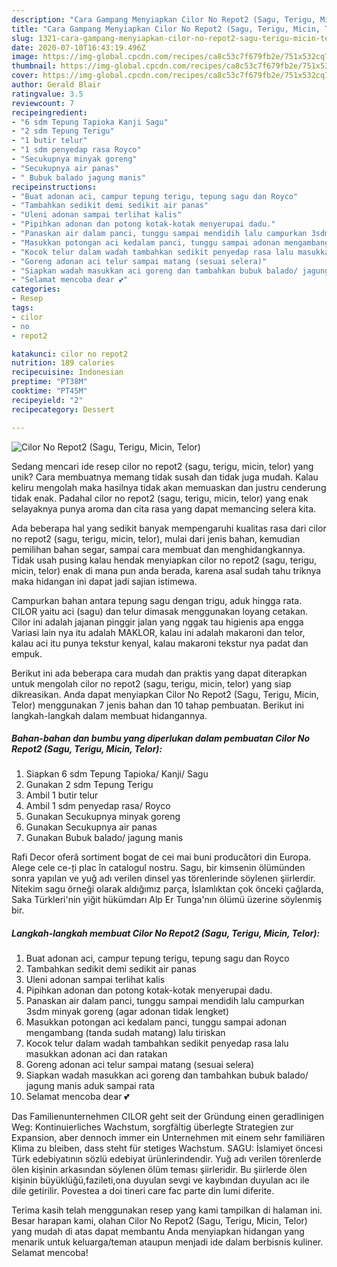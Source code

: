 ```yaml
---
description: "Cara Gampang Menyiapkan Cilor No Repot2 (Sagu, Terigu, Micin, Telor) Anti Gagal"
title: "Cara Gampang Menyiapkan Cilor No Repot2 (Sagu, Terigu, Micin, Telor) Anti Gagal"
slug: 1321-cara-gampang-menyiapkan-cilor-no-repot2-sagu-terigu-micin-telor-anti-gagal
date: 2020-07-10T16:43:19.496Z
image: https://img-global.cpcdn.com/recipes/ca8c53c7f679fb2e/751x532cq70/cilor-no-repot2-sagu-terigu-micin-telor-foto-resep-utama.jpg
thumbnail: https://img-global.cpcdn.com/recipes/ca8c53c7f679fb2e/751x532cq70/cilor-no-repot2-sagu-terigu-micin-telor-foto-resep-utama.jpg
cover: https://img-global.cpcdn.com/recipes/ca8c53c7f679fb2e/751x532cq70/cilor-no-repot2-sagu-terigu-micin-telor-foto-resep-utama.jpg
author: Gerald Blair
ratingvalue: 3.5
reviewcount: 7
recipeingredient:
- "6 sdm Tepung Tapioka Kanji Sagu"
- "2 sdm Tepung Terigu"
- "1 butir telur"
- "1 sdm penyedap rasa Royco"
- "Secukupnya minyak goreng"
- "Secukupnya air panas"
- " Bubuk balado jagung manis"
recipeinstructions:
- "Buat adonan aci, campur tepung terigu, tepung sagu dan Royco"
- "Tambahkan sedikit demi sedikit air panas"
- "Uleni adonan sampai terlihat kalis"
- "Pipihkan adonan dan potong kotak-kotak menyerupai dadu."
- "Panaskan air dalam panci, tunggu sampai mendidih lalu campurkan 3sdm minyak goreng (agar adonan tidak lengket)"
- "Masukkan potongan aci kedalam panci, tunggu sampai adonan mengambang (tanda sudah matang) lalu tiriskan"
- "Kocok telur dalam wadah tambahkan sedikit penyedap rasa lalu masukkan adonan aci dan ratakan"
- "Goreng adonan aci telur sampai matang (sesuai selera)"
- "Siapkan wadah masukkan aci goreng dan tambahkan bubuk balado/ jagung manis aduk sampai rata"
- "Selamat mencoba dear 💕"
categories:
- Resep
tags:
- cilor
- no
- repot2

katakunci: cilor no repot2 
nutrition: 189 calories
recipecuisine: Indonesian
preptime: "PT38M"
cooktime: "PT45M"
recipeyield: "2"
recipecategory: Dessert

---
```



![Cilor No Repot2 (Sagu, Terigu, Micin, Telor)](https://img-global.cpcdn.com/recipes/ca8c53c7f679fb2e/751x532cq70/cilor-no-repot2-sagu-terigu-micin-telor-foto-resep-utama.jpg)

Sedang mencari ide resep cilor no repot2 (sagu, terigu, micin, telor) yang unik? Cara membuatnya memang tidak susah dan tidak juga mudah. Kalau keliru mengolah maka hasilnya tidak akan memuaskan dan justru cenderung tidak enak. Padahal cilor no repot2 (sagu, terigu, micin, telor) yang enak selayaknya punya aroma dan cita rasa yang dapat memancing selera kita.

Ada beberapa hal yang sedikit banyak mempengaruhi kualitas rasa dari cilor no repot2 (sagu, terigu, micin, telor), mulai dari jenis bahan, kemudian pemilihan bahan segar, sampai cara membuat dan menghidangkannya. Tidak usah pusing kalau hendak menyiapkan cilor no repot2 (sagu, terigu, micin, telor) enak di mana pun anda berada, karena asal sudah tahu triknya maka hidangan ini dapat jadi sajian istimewa.

Campurkan bahan antara tepung sagu dengan trigu, aduk hingga rata. CILOR yaitu aci (sagu) dan telur dimasak menggunakan loyang cetakan. Cilor ini adalah jajanan pinggir jalan yang nggak tau higienis apa engga Variasi lain nya itu adalah MAKLOR, kalau ini adalah makaroni dan telor, kalau aci itu punya tekstur kenyal, kalau makaroni tekstur nya padat dan empuk.


Berikut ini ada beberapa cara mudah dan praktis yang dapat diterapkan untuk mengolah cilor no repot2 (sagu, terigu, micin, telor) yang siap dikreasikan. Anda dapat menyiapkan Cilor No Repot2 (Sagu, Terigu, Micin, Telor) menggunakan 7 jenis bahan dan 10 tahap pembuatan. Berikut ini langkah-langkah dalam membuat hidangannya.

<!--inarticleads1-->

##### Bahan-bahan dan bumbu yang diperlukan dalam pembuatan Cilor No Repot2 (Sagu, Terigu, Micin, Telor):

1. Siapkan 6 sdm Tepung Tapioka/ Kanji/ Sagu
1. Gunakan 2 sdm Tepung Terigu
1. Ambil 1 butir telur
1. Ambil 1 sdm penyedap rasa/ Royco
1. Gunakan Secukupnya minyak goreng
1. Gunakan Secukupnya air panas
1. Gunakan  Bubuk balado/ jagung manis


Rafi Decor oferă sortiment bogat de cei mai buni producători din Europa. Alege cele ce-ți plac în catalogul nostru. Sagu, bir kimsenin ölümünden sonra yapılan ve yuğ adı verilen dinsel yas törenlerinde söylenen şiirlerdir. Nitekim sagu örneği olarak aldığımız parça, İslamlıktan çok önceki çağlarda, Saka Türkleri&#39;nin yiğit hükümdarı Alp Er Tunga&#39;nın ölümü üzerine söylenmiş bir. 

<!--inarticleads2-->

##### Langkah-langkah membuat Cilor No Repot2 (Sagu, Terigu, Micin, Telor):

1. Buat adonan aci, campur tepung terigu, tepung sagu dan Royco
1. Tambahkan sedikit demi sedikit air panas
1. Uleni adonan sampai terlihat kalis
1. Pipihkan adonan dan potong kotak-kotak menyerupai dadu.
1. Panaskan air dalam panci, tunggu sampai mendidih lalu campurkan 3sdm minyak goreng (agar adonan tidak lengket)
1. Masukkan potongan aci kedalam panci, tunggu sampai adonan mengambang (tanda sudah matang) lalu tiriskan
1. Kocok telur dalam wadah tambahkan sedikit penyedap rasa lalu masukkan adonan aci dan ratakan
1. Goreng adonan aci telur sampai matang (sesuai selera)
1. Siapkan wadah masukkan aci goreng dan tambahkan bubuk balado/ jagung manis aduk sampai rata
1. Selamat mencoba dear 💕


Das Familienunternehmen CILOR geht seit der Gründung einen geradlinigen Weg: Kontinuierliches Wachstum, sorgfältig überlegte Strategien zur Expansion, aber dennoch immer ein Unternehmen mit einem sehr familiären Klima zu bleiben, dass steht für stetiges Wachstum. SAGU: İslamiyet öncesi Türk edebiyatının sözlü edebiyat ürünlerindendir. Yuğ adı verilen törenlerde ölen kişinin arkasından söylenen ölüm teması şiirleridir. Bu şiirlerde ölen kişinin büyüklüğü,fazileti,ona duyulan sevgi ve kaybından duyulan acı ile dile getirilir. Povestea a doi tineri care fac parte din lumi diferite. 

Terima kasih telah menggunakan resep yang kami tampilkan di halaman ini. Besar harapan kami, olahan Cilor No Repot2 (Sagu, Terigu, Micin, Telor) yang mudah di atas dapat membantu Anda menyiapkan hidangan yang menarik untuk keluarga/teman ataupun menjadi ide dalam berbisnis kuliner. Selamat mencoba!
